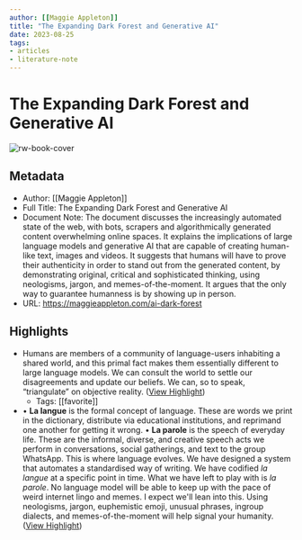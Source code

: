 ```yaml
---
author: [[Maggie Appleton]]
title: "The Expanding Dark Forest and Generative AI"
date: 2023-08-25
tags: 
- articles
- literature-note
---
```

# The Expanding Dark Forest and Generative AI

![rw-book-cover](https://maggieappleton.com/og.png)

## Metadata
- Author: [[Maggie Appleton]]
- Full Title: The Expanding Dark Forest and Generative AI
- Document Note: The document discusses the increasingly automated state of the web, with bots, scrapers and algorithmically generated content overwhelming online spaces. It explains the implications of large language models and generative AI that are capable of creating human-like text, images and videos. It suggests that humans will have to prove their authenticity in order to stand out from the generated content, by demonstrating original, critical and sophisticated thinking, using neologisms, jargon, and memes-of-the-moment. It argues that the only way to guarantee humanness is by showing up in person.
- URL: https://maggieappleton.com/ai-dark-forest

## Highlights
- Humans are members of a community of language-users inhabiting a shared world, and this primal fact makes them essentially different to large language models. We can consult the world to settle our disagreements and update our beliefs. We can, so to speak, “triangulate” on objective reality. ([View Highlight](https://read.readwise.io/read/01gsgw1j3ceb3t3qh0k7f778mw))
    - Tags: [[favorite]] 
- • **La langue** is the formal concept of language. These are words we print in the dictionary, distribute via educational institutions, and reprimand one another for getting it wrong.
  • **La parole** is the speech of everyday life. These are the informal, diverse, and creative speech acts we perform in conversations, social gatherings, and text to the group WhatsApp. This is where language evolves.
  We have designed a system that automates a standardised way of writing. We have codified *la langue* at a specific point in time.
  What we have left to play with is *la parole*. No language model will be able to keep up with the pace of weird internet lingo and memes. I expect we'll lean into this. Using neologisms, jargon, euphemistic emoji, unusual phrases, ingroup dialects, and memes-of-the-moment will help signal your humanity. ([View Highlight](https://read.readwise.io/read/01gsgw60x3xpggq9aq9gft5cva))
